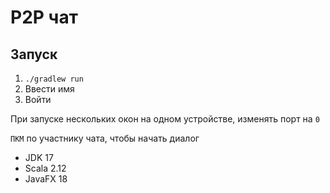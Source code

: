 # P2P чат

## Запуск
1. `./gradlew run`
2. Ввести имя
3. Войти

При запуске нескольких окон на одном устройстве, изменять порт на `0`

`ПКМ` по участнику чата, чтобы начать диалог 

- JDK 17
- Scala 2.12
- JavaFX 18